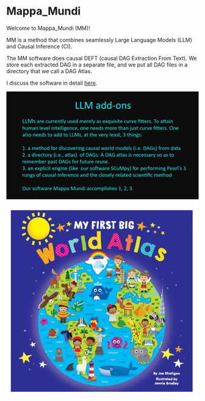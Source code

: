 # Mappa_Mundi

Welcome to Mappa_Mundi (MM)!

MM is a method that combines seamlessly
Large Language Models (LLM)
and Causal Inference (CI).

The MM software does causal DEFT
(causal DAG Extraction From Text).
We store each extracted DAG in a separate file, and we put
all DAG files in a directory
that we call
a DAG Atlas.

I discuss the software in
detail [here](https://github.com/rrtucci/mappa_mundi/blob/master/white_paper/mappa_mundi_V2.pdf).

![LLM add-ons](pics/llm-addons.jpg)

![My First Big Atlas](pics/my_first_big_atlas.jpeg)


